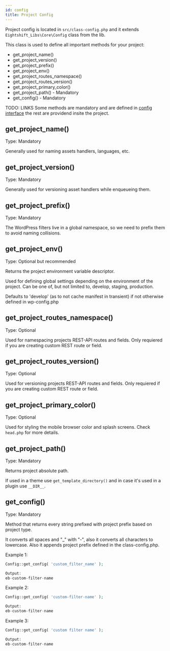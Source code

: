 ```yaml
---
id: config
title: Project Config
---
```


Project config is located in `src/class-config.php` and it extends `Eightshift_Libs\Core\Config` class from the lib. 

This class is used to define all important methods for your project:
* get_project_name()
* get_project_version()
* get_project_prefix()
* get_project_env()
* get_project_routes_namespace()
* get_project_routes_version()
* get_project_primary_color()
* get_project_path() - Mandatory
* get_config() - Mandatory

TODO: LINKS
Some methods are mandatory and are defined in [config interface]() the rest are providend insite the project.

## get_project_name()

Type: Mandatory

Generally used for naming assets handlers, languages, etc.

## get_project_version()

Type: Mandatory

Generally used for versioning asset handlers while enqueueing them.

## get_project_prefix()

Type: Mandatory

The WordPress filters live in a global namespace, so we need to prefix them to avoid naming collisions.

## get_project_env()

Type: Optional but recommended

Returns the project environment variable descriptor.

Used for defining global settings depending on the environment of the project. Can be one of, but not limited to, develop, staging, production.

Defaults to 'develop' (as to not cache manifest in transient) if not otherwise defined in wp-config.php

## get_project_routes_namespace()

Type: Optional

Used for namespacing projects REST-API routes and fields. Only requiered if you are creating custom REST route or field.

## get_project_routes_version()

Type: Optional

Used for versioning projects REST-API routes and fields. Only requiered if you are creating custom REST route or field.

## get_project_primary_color()

Type: Optional

Used for styling the mobile browser color and splash screens. Check `head.php` for more details.

## get_project_path()

Type: Mandatory

Returns project absolute path.

If used in a theme use `get_template_directory()` and in case it's used in a plugin use `__DIR__`.

## get_config()

Type: Mandatory

Method that returns every string prefixed with project prefix based on project type.

It converts all spaces and "_" with "-", also it converts all characters to lowercase. Also it appends project prefix defined in the class-config.php.

Example 1:
```php
Config::get_config( 'custom_filter_name' );

Output:
eb-custom-filter-name
```

Example 2:
```php
Config::get_config( 'custom-filter-name' );

Output:
eb-custom-filter-name
```

Example 3:
```php
Config::get_config( 'custom filter name' );

Output:
eb-custom-filter-name
```
